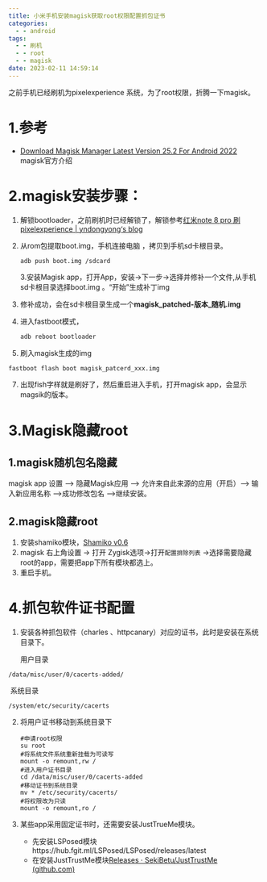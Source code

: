 ```yaml
---
title: 小米手机安装magisk获取root权限配置抓包证书
categories:
  - - android
tags:
  - - 刷机
  - - root
  - - magisk
date: 2023-02-11 14:59:14
---
```


之前手机已经刷机为pixelexperience 系统，为了root权限，折腾一下magisk。

# 1.参考

- [Download Magisk Manager Latest Version 25.2 For Android 2022](https://magiskmanager.com/) magisk官方介绍



# 2.magisk安装步骤：

1. 解锁bootloader，之前刷机时已经解锁了，解锁参考[红米note 8 pro 刷pixelexperience | yndongyong‘s blog](https://yndongyong.github.io/2023/03/03/红米note-8-pro-刷pixelexperience/)

2. 从rom包提取boot.img，手机连接电脑 ，拷贝到手机sd卡根目录。

   ```
   adb push boot.img /sdcard
   ```

   3.安装Magisk app，打开App，安装->下一步->选择并修补一个文件,从手机sd卡根目录选择boot.img 。“开始”生成补丁img

4. 修补成功，会在sd卡根目录生成一个**magisk_patched-版本_随机.img**

5. 进入fastboot模式，

   ```sh
   adb reboot bootloader
   ```

6. 刷入magisk生成的img

```sh
fastboot flash boot magisk_patcerd_xxx.img
```

7. 出现fish字样就是刷好了，然后重启进入手机，打开magisk app，会显示magsik的版本。	

# 3.Magisk隐藏root

## 1.magisk随机包名隐藏

magisk app 设置 –> 隐藏Magisk应用 –>  允许来自此来源的应用（开启）–>  输入新应用名称 –>成功修改包名 –>继续安装。

## 2.magisk隐藏root

1. 安装shamiko模块，[Shamiko v0.6](https://github.com/LSPosed/LSPosed.github.io/releases/tag/shamiko-126)
2. magisk 右上角设置  -> 打开 Zygisk选项->打开`配置排除列表` ->选择需要隐藏root的app，需要把app下所有模块都选上。
3. 重启手机。

# 4.抓包软件证书配置

 1. 安装各种抓包软件（charles 、httpcanary）对应的证书，此时是安装在系统目录下。

    用户目录

```shell
/data/misc/user/0/cacerts-added/
```

​		系统目录

```shell
/system/etc/security/cacerts
```

2. 将用户证书移动到系统目录下

   ```shell
   #申请root权限
   su root
   #将系统文件系统重新挂载为可读写
   mount -o remount,rw /
   #进入用户证书目录
   cd /data/misc/user/0/cacerts-added
   #移动证书到系统目录
   mv * /etc/security/cacerts/ 
   #将权限改为只读
   mount -o remount,ro /
   ```

3. 某些app采用固定证书时，还需要安装JustTrueMe模块。

   - 先安装LSPosed模块https://hub.fgit.ml/LSPosed/LSPosed/releases/latest
   - 在安装JustTrustMe模块[Releases · SekiBetu/JustTrustMe (github.com)](https://github.com/SekiBetu/JustTrustMe/releases)